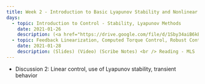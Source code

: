 ```yaml
---
title: Week 2 - Introduction to Basic Lyapunov Stability and Nonlinear Control
days:
  - topic: Introduction to Control - Stability, Lyapunov Methods
    date: 2021-01-26
    description: (<a href="https://drive.google.com/file/d/1Sby34aiB6kBa6aroSghaNoBhBvWH6ewi/view?usp=sharing">UPenn Slides</a>) (<a href="https://drive.google.com/file/d/1ePejQ2aBuQz8IwKpml8MRSYthKptfXte/view?usp=sharing">Valmik's Linear Control Slides</a>) (<a href="https://youtu.be/M1CKDJw9IsY">Video</a>) (Scribe Notes) <br /> Reading - MLS 4.5
  - topic: Feedback Linearization, Computed Torque Control, Robust Control
    date: 2021-01-28
    description: (Slides) (Video) (Scribe Notes) <br /> Reading - MLS
---
```


- Discussion 2: Linear control, use of Lyapunov stability, transient behavior 